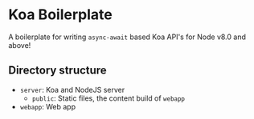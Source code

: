 # Koa Boilerplate
 A boilerplate for writing `async-await` based Koa API's for Node v8.0 and above!

## Directory structure
* `server`: Koa and NodeJS server
  * `public`: Static files, the content build of `webapp`
* `webapp`: Web app
